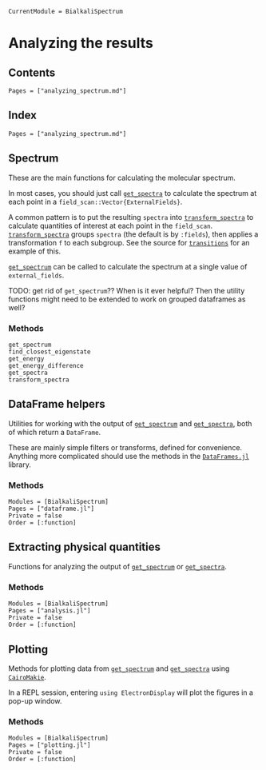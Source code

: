 ```@meta
CurrentModule = BialkaliSpectrum
```

# Analyzing the results

## Contents

```@contents
Pages = ["analyzing_spectrum.md"]
```

## Index

```@index
Pages = ["analyzing_spectrum.md"]
```

## Spectrum

These are the main functions for calculating the molecular spectrum.

In most cases, you should just call [`get_spectra`](@ref) to calculate
the spectrum at each point in a `field_scan::Vector{ExternalFields}`.

A common pattern is to put the resulting `spectra` into
[`transform_spectra`](@ref) to calculate quantities of interest at each
point in the `field_scan`. [`transform_spectra`](@ref) groups `spectra`
(the default is by `:fields`), then applies a transformation `f` to each
subgroup. See the source for [`transitions`](@ref) for an example of this.

[`get_spectrum`](@ref) can be called to calculate the spectrum at a single
value of `external_fields`.

TODO: get rid of `get_spectrum`?? When is it ever helpful? Then the utility functions
might need to be extended to work on grouped dataframes as well?

### Methods
```@docs
get_spectrum
find_closest_eigenstate
get_energy
get_energy_difference
get_spectra
transform_spectra
```

## DataFrame helpers

Utilities for working with the output of [`get_spectrum`](@ref) and
[`get_spectra`](@ref), both of which return a `DataFrame`.

These are mainly simple filters or transforms, defined for convenience.
Anything more complicated should use the methods in the
[`DataFrames.jl`](https://dataframes.juliadata.org/stable/) library.

### Methods
```@autodocs
Modules = [BialkaliSpectrum]
Pages = ["dataframe.jl"]
Private = false
Order = [:function]
```

## Extracting physical quantities

Functions for analyzing the output of [`get_spectrum`](@ref) or
[`get_spectra`](@ref).

### Methods
```@autodocs
Modules = [BialkaliSpectrum]
Pages = ["analysis.jl"]
Private = false
Order = [:function]
```

## Plotting

Methods for plotting data from [`get_spectrum`](@ref) and
[`get_spectra`](@ref) using
[`CairoMakie`](https://makie.juliaplots.org/stable/documentation/backends/cairomakie/).

In a REPL session, entering `using ElectronDisplay` will plot the figures in a
pop-up window.

### Methods
```@autodocs
Modules = [BialkaliSpectrum]
Pages = ["plotting.jl"]
Private = false
Order = [:function]
```